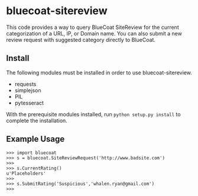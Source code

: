 # bluecoat-sitereview
This code provides a way to query BlueCoat SiteReview for the current categorization of a URL, IP, or Domain name.  You can also submit a new review request with suggested category directly to BlueCoat.

## Install
The following modules must be installed in order to use bluecoat-sitereview.
* requests
* simplejson
* PIL
* pytesseract

With the prerequisite modules installed, run `python setup.py install` to complete the installation.

## Example Usage
```
>>> import bluecoat
>>> s = bluecoat.SiteReviewRequest('http://www.badsite.com')
>>> 
>>> s.CurrentRating()
u'Placeholders'
>>>
>>> s.SubmitRating('Suspicious','whalen.ryan@gmail.com')
>>>
```
